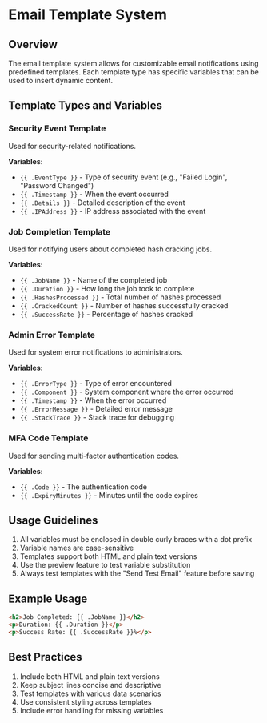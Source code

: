 # Email Template System

## Overview
The email template system allows for customizable email notifications using predefined templates. Each template type has specific variables that can be used to insert dynamic content.

## Template Types and Variables

### Security Event Template
Used for security-related notifications.

**Variables:**
- `{{ .EventType }}` - Type of security event (e.g., "Failed Login", "Password Changed")
- `{{ .Timestamp }}` - When the event occurred
- `{{ .Details }}` - Detailed description of the event
- `{{ .IPAddress }}` - IP address associated with the event

### Job Completion Template
Used for notifying users about completed hash cracking jobs.

**Variables:**
- `{{ .JobName }}` - Name of the completed job
- `{{ .Duration }}` - How long the job took to complete
- `{{ .HashesProcessed }}` - Total number of hashes processed
- `{{ .CrackedCount }}` - Number of hashes successfully cracked
- `{{ .SuccessRate }}` - Percentage of hashes cracked

### Admin Error Template
Used for system error notifications to administrators.

**Variables:**
- `{{ .ErrorType }}` - Type of error encountered
- `{{ .Component }}` - System component where the error occurred
- `{{ .Timestamp }}` - When the error occurred
- `{{ .ErrorMessage }}` - Detailed error message
- `{{ .StackTrace }}` - Stack trace for debugging

### MFA Code Template
Used for sending multi-factor authentication codes.

**Variables:**
- `{{ .Code }}` - The authentication code
- `{{ .ExpiryMinutes }}` - Minutes until the code expires

## Usage Guidelines
1. All variables must be enclosed in double curly braces with a dot prefix
2. Variable names are case-sensitive
3. Templates support both HTML and plain text versions
4. Use the preview feature to test variable substitution
5. Always test templates with the "Send Test Email" feature before saving

## Example Usage
```html
<h2>Job Completed: {{ .JobName }}</h2>
<p>Duration: {{ .Duration }}</p>
<p>Success Rate: {{ .SuccessRate }}%</p>
```

## Best Practices
1. Include both HTML and plain text versions
2. Keep subject lines concise and descriptive
3. Test templates with various data scenarios
4. Use consistent styling across templates
5. Include error handling for missing variables 